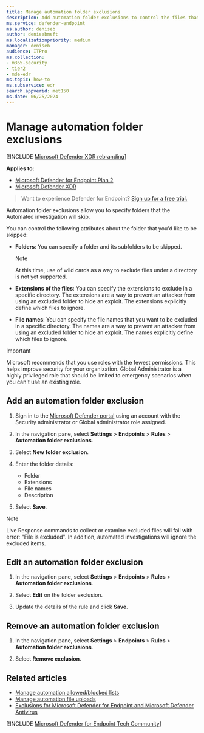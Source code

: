 ```yaml
---
title: Manage automation folder exclusions
description: Add automation folder exclusions to control the files that are excluded from an automated investigation.
ms.service: defender-endpoint
ms.author: deniseb
author: denisebmsft
ms.localizationpriority: medium
manager: deniseb
audience: ITPro
ms.collection: 
- m365-security
- tier2
- mde-edr
ms.topic: how-to
ms.subservice: edr
search.appverid: met150
ms.date: 06/25/2024
---
```


# Manage automation folder exclusions

[!INCLUDE [Microsoft Defender XDR rebranding](../includes/microsoft-defender.md)]


**Applies to:**
- [Microsoft Defender for Endpoint Plan 2](microsoft-defender-endpoint.md)
- [Microsoft Defender XDR](/defender-xdr)

> Want to experience Defender for Endpoint? [Sign up for a free trial.](https://go.microsoft.com/fwlink/p/?linkid=2225630)

Automation folder exclusions allow you to specify folders that the Automated investigation will skip.

You can control the following attributes about the folder that you'd like to be skipped:

- **Folders**: You can specify a folder and its subfolders to be skipped.

  > [!NOTE]
  > At this time, use of wild cards as a way to exclude files under a directory is not yet supported.

- **Extensions of the files**: You can specify the extensions to exclude in a specific directory. The extensions are a way to prevent an attacker from using an excluded folder to hide an exploit. The extensions explicitly define which files to ignore.

- **File names**: You can specify the file names that you want to be excluded in a specific directory. The names are a way to prevent an attacker from using an excluded folder to hide an exploit. The names explicitly define which files to ignore.

> [!IMPORTANT]
> Microsoft recommends that you use roles with the fewest permissions. This helps improve security for your organization. Global Administrator is a highly privileged role that should be limited to emergency scenarios when you can't use an existing role.


## Add an automation folder exclusion

1. Sign in to the [Microsoft Defender portal](https://go.microsoft.com/fwlink/p/?linkid=2077139) using an account with the Security administrator or Global administrator role assigned.

2. In the navigation pane, select **Settings** \> **Endpoints** \> **Rules** \> **Automation folder exclusions**.

2. Select **New folder exclusion**.

3. Enter the folder details:

    - Folder
    - Extensions
    - File names
    - Description

4. Select **Save**.

> [!NOTE]
> Live Response commands to collect or examine excluded files will fail with error: "File is excluded". In addition, automated investigations will ignore the excluded items.

## Edit an automation folder exclusion

1. In the navigation pane, select **Settings** \> **Endpoints** \> **Rules** \> **Automation folder exclusions**.

2. Select **Edit** on the folder exclusion.

3. Update the details of the rule and click **Save**.

## Remove an automation folder exclusion

1. In the navigation pane, select **Settings** \> **Endpoints** \> **Rules** \> **Automation folder exclusions**.

2. Select **Remove exclusion**.

## Related articles

- [Manage automation allowed/blocked lists](indicators-overview.md)
- [Manage automation file uploads](manage-automation-file-uploads.md)
- [Exclusions for Microsoft Defender for Endpoint and Microsoft Defender Antivirus](defender-endpoint-antivirus-exclusions.md)

[!INCLUDE [Microsoft Defender for Endpoint Tech Community](../includes/defender-mde-techcommunity.md)]
